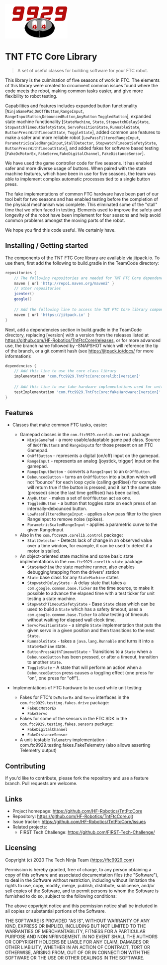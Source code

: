 ![Logo of the project](https://raw.githubusercontent.com/HF-Robotics/TntFtcCore/master/doc/images/Ftc9929GithubLogo.png)

# TNT FTC Core Library
> A set of useful classes for building software for your FTC robot.

This library is the culmination of five seasons of work in FTC. The elements of this library were created to circumvent common issues found where the code meets the robot, making common tasks easier, and give more flexibility to robot testing.  

Capabilities and features includes expanded button functionality [`NinjaGamePad`,`OnOffButton`,`RangeInput`, `RangeInputButton`,`DebouncedButton`,`AnyButton` `ToggledButton`], expanded state machine functionality [`StateMachine`, `State`,  `StopwatchDelayState`,  `StopwatchTimeoutSafetyState`, `ServoPositionState`, `RunnableState`, `ButtonPressWithTimeoutState`, `ToggleState`], added common use features to make a safer and more reliable robot [`LowPassFilteredRangeInput`, `ParametricScaledRangeInput`,`StallDetector`, `StopwatchTimeoutSafetyState`, `ButtonPressWithTimeoutState`], and added fakes for software based testing [`FakeDcMotorEx`, `FakeServo`,`FakeDigitalChannel`, `FakeDistanceSensor`].

We have used the game controller code for five seasons. It has enabled safer and more diverse usage of buttons. When paired with the state machine features, which have been in use for five seasons, the team was able to implement complex automatic processes tied to a single button press.

The fake implementations of common FTC hardware have been part of our tool belt for two seasons and has enabled testing before the completion of the physical mechanism was complete. This eliminated some of the "stall" time that we often faced in testing. Elements used to improve the safety and longevity of the robot have been implement for four seasons and help avoid common problems amongst the moving parts of the robot.   

We hope you find this code useful. We certainly have.         


## Installing / Getting started

The components of the TNT FTC Core library are available via jitpack.io. To use
them, first add the following to build.gradle in the TeamCode directory:

```Groovy
repositories {
    // The following repositories are needed for TNT FTC Core dependencies:
    maven { url 'http://repo1.maven.org/maven2' }
    // other repositories
    jcenter()
    google()

    // Add the following line to access the TNT FTC Core library components
    maven { url 'https://jitpack.io' }
}
```

Next, add a dependencies section in build.gradle in the TeamCode directory, replacing [version] with a version from the releases listed at https://github.com/HF-Robotics/TntFtcCore/releases, or for more advanced use, the branch name followed by -SNAPSHOT which will reference the tip of the branch, or a git commit hash (see https://jitpack.io/docs/ for more information):

```Groovy
dependencies {
    // Add this line to use the core class library
    implementation 'com.ftc9929.TntFtcCore:corelib:[version]'

    // Add this line to use fake hardware implementations used for unit testing
    testImplementation 'com.ftc9929.TntFtcCore:fakeHardware:[version]'
}
```

## Features

- Classes that make common FTC tasks, easier:
    - Gamepad classes in the `com.ftc9929.corelib.control` package:
         - `NinjaGamePad` - a more usable/adaptable game pad class. Source of `OnOffButton`s and `RangeInput`s for those present on an FTC Gamepad.
         - `OnOffButton` - represents a digital (on/off) input on the gamepad.
         - `RangeInput` - represents an analog (joystick, trigger) input on the gamepad.
         - `RangeInputButton` - converts a `RangeInput` to an `OnOffButton`
         - `DebouncedButton` - turns an `OnOffButton` into a button which will not "bounce" for each loop cycle (calling getRise() for example will return true if the button is pressed, and it isn't the same state (pressed) since the last time getRise() has been called.
         - `AnyButton` - makes a set of `OnOffButton` act as one.
         - `ToggledButton` - a button that toggles state on each press of an internally-debounced button.
         - `LowPassFilteredRangeInput` - applies a low pass filter to the given RangeInput to remove noise (spikes).
         - `ParametricScaledRangeInput` - applies a parametric curve to the given RangeInput.
    - Also in the `com.ftc9929.corelib.control` package:
         - `StallDetector` - Detects lack of change in an observed value over a time window, for example, it can be used to detect if a motor is stalled.
    - An object-oriented state machine and some basic state implementations in the `com.ftc9929.corelib.state` package:
         - `StateMachine` the state machine runner, also enables debugging/stepping from the drivers' station
         - `State` base class for any `StateMachine` states
         - `StopwatchDelayState` - A delay state that takes a `com.google.common.base.Ticker` as the time source, to make it possible to advance the elapsed time with a test ticker for unit testing a state machine.
         - `StopwatchTimeoutSafetyState` - Base `State` class which can be used to build a `State` which has a safety timeout, uses a `com.google.common.base.Ticker` to allow testing of timeouts without waiting for elapsed wall clock time.
         - `ServoPositionState` - a simple `State` implementation that puts the given servo in a given position and then transitions to the next `State`.
         - `RunnableState` - takes a `java.lang.Runnable` and turns it into a `StateMachine` state.
         - `ButtonPressWithTimeoutState` - Transitions to a `State` when a `DebouncedButton` has been pressed, or after a timeout, transition to another `State`.
         - `ToggleState` - A state that will perform an action when a `DebouncedButton` press causes a toggling effect (one press for "on", one press for "off").

- Implementations of FTC hardware to be used while unit testing:
    - Fakes for FTC's `DcMotorEx` and `Servo` interfaces in the `com.ftc9929.testing.fakes.drive` package:
        - `FakeDcMotorEx`
        - `FakeServo`
    - Fakes for some of the sensors in the FTC SDK in the `com.ftc9929.testing.fakes.sensors` package:
        - `FakeDigitalChannel`
        - `FakeDistanceSensor`
    - A unit-testable `Telemetry` implementation -com.ftc9929.testing.fakes.FakeTelemetry (also allows asserting Telemetry output)

## Contributing

If you'd like to contribute, please fork the repository and use a feature
branch. Pull requests are welcome.

## Links

- Project homepage: https://github.com/HF-Robotics/TntFtcCore
- Repository: https://github.com/HF-Robotics/TntFtcCore.git
- Issue tracker: https://github.com/HF-Robotics/TntFtcCore/issues
- Related projects:
  - FIRST Tech Challenge: https://github.com/FIRST-Tech-Challenge/


## Licensing

Copyright (c) 2020 The Tech Ninja Team (https://ftc9929.com)

Permission is hereby granted, free of charge, to any person obtaining a copy
of this software and associated documentation files (the "Software"), to deal
in the Software without restriction, including without limitation the rights
to use, copy, modify, merge, publish, distribute, sublicense, and/or sell
copies of the Software, and to permit persons to whom the Software is
furnished to do so, subject to the following conditions:

The above copyright notice and this permission notice shall be included in all
copies or substantial portions of the Software.

THE SOFTWARE IS PROVIDED "AS IS", WITHOUT WARRANTY OF ANY KIND, EXPRESS OR
IMPLIED, INCLUDING BUT NOT LIMITED TO THE WARRANTIES OF MERCHANTABILITY,
FITNESS FOR A PARTICULAR PURPOSE AND NONINFRINGEMENT. IN NO EVENT SHALL THE
AUTHORS OR COPYRIGHT HOLDERS BE LIABLE FOR ANY CLAIM, DAMAGES OR OTHER
LIABILITY, WHETHER IN AN ACTION OF CONTRACT, TORT OR OTHERWISE, ARISING FROM,
OUT OF OR IN CONNECTION WITH THE SOFTWARE OR THE USE OR OTHER DEALINGS IN THE
SOFTWARE.
